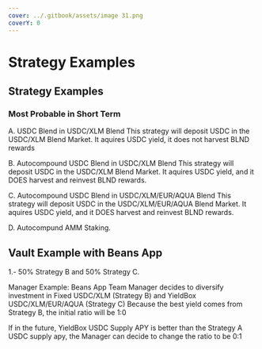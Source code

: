 ```yaml
---
cover: ../.gitbook/assets/image 31.png
coverY: 0
---
```


# Strategy Examples

## Strategy Examples

### Most Probable in Short Term

A. USDC Blend in USDC/XLM Blend This strategy will deposit USDC in the USDC/XLM Blend Market. It aquires USDC yield, it does not harvest BLND rewards

B. Autocompound USDC Blend in USDC/XLM Blend This strategy will deposit USDC in the USDC/XLM Blend Market. It aquires USDC yield, and it DOES harvest and reinvest BLND rewards.

C. Autocompound USDC Blend in USDC/XLM/EUR/AQUA Blend This strategy will deposit USDC in the USDC/XLM/EUR/AQUA Blend Market. It aquires USDC yield, and it DOES harvest and reinvest BLND rewards.

D. Autocompund AMM Staking.

## Vault Example with Beans App

1.- 50% Strategy B and 50% Strategy C.

Manager Example: Beans App Team Manager decides to diversify investment in Fixed USDC/XLM (Strategy B) and YieldBox USDC/XLM/EUR/AQUA (Strategy C) Because the best yield comes from Strategy B, the initial ratio will be 1:0

If in the future, YieldBox USDC Supply APY is better than the Strategy A USDC supply apy, the Manager can decide to change the ratio to be 0:1
